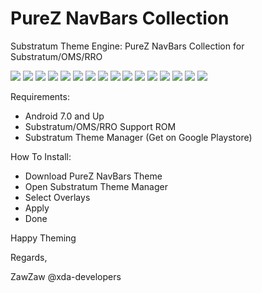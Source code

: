 # PureZ NavBars Collection

Substratum Theme Engine: PureZ NavBars Collection for Substratum/OMS/RRO

<img src="https://s20.postimg.org/qabo4ihwd/20170116_165727.jpg" />
<img src="https://s20.postimg.org/vmvx4wgf1/20170116_170021.jpg" />
<img src="https://s20.postimg.org/m3m8bfswt/20170116_170006.jpg" />
<img src="https://s20.postimg.org/jat0reskd/20170116_165951.jpg" />
<img src="https://s20.postimg.org/3qln0vifx/20170116_165932.jpg" />
<img src="https://s20.postimg.org/9g1vl6om5/20170116_165913.jpg" />
<img src="https://s20.postimg.org/b94s9i9st/20170116_165856.jpg" />
<img src="https://s20.postimg.org/i0v7ccysd/20170116_165837.jpg" />
<img src="https://s20.postimg.org/wy3oddc0t/20170116_165822.jpg" />
<img src="https://s20.postimg.org/6r72v5j4t/20170116_165805.jpg" />
<img src="https://s20.postimg.org/ivmcc4w0t/20170121_202550.jpg" />
<img src="https://s20.postimg.org/z7we1vacd/20170121_202617.jpg" />
<img src="https://s20.postimg.org/hvw1gfgv1/20170121_202630.jpg" />
<img src="https://s20.postimg.org/ppwn1tonx/20170121_202644.jpg" />
<img src="https://s20.postimg.org/w4vnyhvdp/20170121_202658.jpg" />
<img src="https://s20.postimg.org/jritrl5p9/20170121_202711.jpg" />

Requirements:
- Android 7.0 and Up
- Substratum/OMS/RRO Support ROM
- Substratum Theme Manager (Get on Google Playstore)

How To Install:
- Download PureZ NavBars Theme
- Open Substratum Theme Manager
- Select Overlays
- Apply
- Done

Happy Theming

Regards,

ZawZaw @xda-developers
